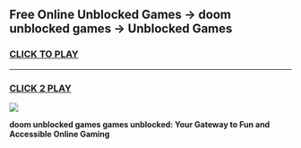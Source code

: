 
## Free Online Unblocked Games → doom unblocked games → Unblocked Games
<h3>
<a href="https://premium.freeplayer.one?title=doom_unblocked_games&ref=21F">CLICK TO PLAY</a></h3>
<hr>

<h3>
<a href="https://premium.freeplayer.one?title=doom_unblocked_games&ref=21F">CLICK 2 PLAY</a>
  
</h3>

<a href="https://premium.freeplayer.one?title=doom_unblocked_games&ref=21F/"><img src="https://clearcache.store/games.png"></a>


**doom unblocked games games unblocked: Your Gateway to Fun and Accessible Online Gaming**
